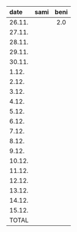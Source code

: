 | date | sami | beni |
|:-----|:----:|:----:|
|26.11.|      |  2.0 |
|27.11.|      |      |
|28.11.|      |      |
|29.11.|      |      |
|30.11.|      |      |
|1.12. |      |      |
|2.12. |      |      |
|3.12. |      |      |
|4.12. |      |      |
|5.12. |      |      |
|6.12. |      |      |
|7.12. |      |      |
|8.12. |      |      |
|9.12. |      |      |
|10.12.|      |      |
|11.12.|      |      |
|12.12.|      |      |
|13.12.|      |      |
|14.12.|      |      |
|15.12.|      |      |
|TOTAL |      |      |